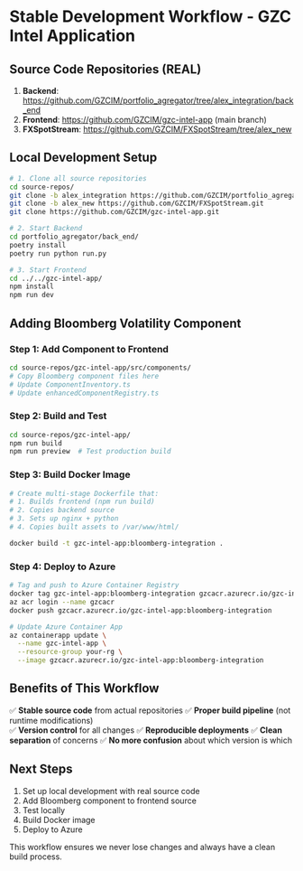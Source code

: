 # Stable Development Workflow - GZC Intel Application

## Source Code Repositories (REAL)

1. **Backend**: https://github.com/GZCIM/portfolio_agregator/tree/alex_integration/back_end
2. **Frontend**: https://github.com/GZCIM/gzc-intel-app (main branch)  
3. **FXSpotStream**: https://github.com/GZCIM/FXSpotStream/tree/alex_new

## Local Development Setup

```bash
# 1. Clone all source repositories
cd source-repos/
git clone -b alex_integration https://github.com/GZCIM/portfolio_agregator.git
git clone -b alex_new https://github.com/GZCIM/FXSpotStream.git  
git clone https://github.com/GZCIM/gzc-intel-app.git

# 2. Start Backend
cd portfolio_agregator/back_end/
poetry install
poetry run python run.py

# 3. Start Frontend  
cd ../../gzc-intel-app/
npm install
npm run dev
```

## Adding Bloomberg Volatility Component

### Step 1: Add Component to Frontend
```bash
cd source-repos/gzc-intel-app/src/components/
# Copy Bloomberg component files here
# Update ComponentInventory.ts
# Update enhancedComponentRegistry.ts
```

### Step 2: Build and Test
```bash
cd source-repos/gzc-intel-app/
npm run build
npm run preview  # Test production build
```

### Step 3: Build Docker Image
```bash
# Create multi-stage Dockerfile that:
# 1. Builds frontend (npm run build)
# 2. Copies backend source
# 3. Sets up nginx + python
# 4. Copies built assets to /var/www/html/

docker build -t gzc-intel-app:bloomberg-integration .
```

### Step 4: Deploy to Azure
```bash
# Tag and push to Azure Container Registry
docker tag gzc-intel-app:bloomberg-integration gzcacr.azurecr.io/gzc-intel-app:bloomberg-integration
az acr login --name gzcacr
docker push gzcacr.azurecr.io/gzc-intel-app:bloomberg-integration

# Update Azure Container App
az containerapp update \
  --name gzc-intel-app \
  --resource-group your-rg \
  --image gzcacr.azurecr.io/gzc-intel-app:bloomberg-integration
```

## Benefits of This Workflow

✅ **Stable source code** from actual repositories
✅ **Proper build pipeline** (not runtime modifications)  
✅ **Version control** for all changes
✅ **Reproducible deployments** 
✅ **Clean separation** of concerns
✅ **No more confusion** about which version is which

## Next Steps

1. Set up local development with real source code
2. Add Bloomberg component to frontend source
3. Test locally 
4. Build Docker image
5. Deploy to Azure

This workflow ensures we never lose changes and always have a clean build process.